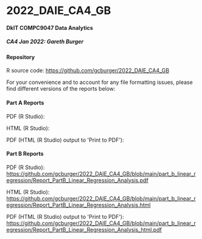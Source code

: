 # 2022_DAIE_CA4_GB

#### DkIT COMPC9047 Data Analytics

##### CA4 Jan 2022: Gareth Burger

#### Repository
R source code: https://github.com/gcburger/2022_DAIE_CA4_GB

For your convenience and to account for any file formatting issues, please find different versions of the reports below:

#### Part A Reports

PDF (R Studio): 

HTML (R Studio): 

PDF (HTML (R Studio) output to 'Print to PDF'):

#### Part B Reports

PDF (R Studio): https://github.com/gcburger/2022_DAIE_CA4_GB/blob/main/part_b_linear_regression/Report_PartB_Linear_Regression_Analysis.pdf

HTML (R Studio): https://github.com/gcburger/2022_DAIE_CA4_GB/blob/main/part_b_linear_regression/Report_PartB_Linear_Regression_Analysis.html

PDF (HTML (R Studio) output to 'Print to PDF'): https://github.com/gcburger/2022_DAIE_CA4_GB/blob/main/part_b_linear_regression/Report_PartB_Linear_Regression_Analysis_html.pdf